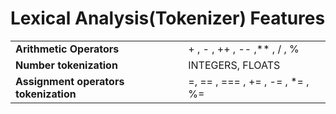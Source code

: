 # Lexical Analysis(Tokenizer) Features

|                                        |                                 |
| -------------------------------------- | ------------------------------- |
| **Arithmetic Operators**         | + , - , ++ , -- ,\*\* , / , %   |
| **Number tokenization**          | INTEGERS, FLOATS                |
| **Assignment operators tokenization** | =, == , === , += , -= , *= , %= |
